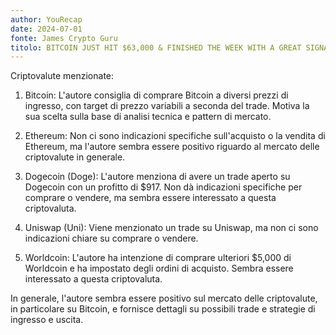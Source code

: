 ```yaml
---
author: YouRecap
date: 2024-07-01
fonte: James Crypto Guru
titolo: BITCOIN JUST HIT $63,000 & FINISHED THE WEEK WITH A GREAT SIGNAL 🟢
---
```


Criptovalute menzionate:

1. Bitcoin: L'autore consiglia di comprare Bitcoin a diversi prezzi di ingresso, con target di prezzo variabili a seconda del trade. Motiva la sua scelta sulla base di analisi tecnica e pattern di mercato.

2. Ethereum: Non ci sono indicazioni specifiche sull'acquisto o la vendita di Ethereum, ma l'autore sembra essere positivo riguardo al mercato delle criptovalute in generale.

3. Dogecoin (Doge): L'autore menziona di avere un trade aperto su Dogecoin con un profitto di $917. Non dà indicazioni specifiche per comprare o vendere, ma sembra essere interessato a questa criptovaluta.

4. Uniswap (Uni): Viene menzionato un trade su Uniswap, ma non ci sono indicazioni chiare su comprare o vendere.

5. Worldcoin: L'autore ha intenzione di comprare ulteriori $5,000 di Worldcoin e ha impostato degli ordini di acquisto. Sembra essere interessato a questa criptovaluta.

In generale, l'autore sembra essere positivo sul mercato delle criptovalute, in particolare su Bitcoin, e fornisce dettagli su possibili trade e strategie di ingresso e uscita.
